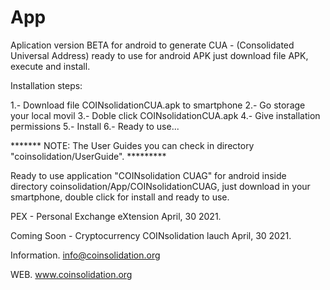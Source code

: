 # App
Aplication version BETA for android to generate CUA - (Consolidated Universal Address) ready to use for android APK just download file APK, execute and install.

Installation steps:

1.- Download file COINsolidationCUA.apk to smartphone
2.- Go storage your local movil
3.- Doble click COINsolidationCUA.apk
4.- Give installation permissions
5.- Install
6.- Ready to use...

******* NOTE: The User Guides you can check in directory "coinsolidation/UserGuide". *********

Ready to use application "COINsolidation CUAG" for android inside directory coinsolidation/App/COINsolidationCUAG, just download in your smartphone, double click for install and ready to use.

PEX - Personal Exchange eXtension April, 30 2021.

Coming Soon - Cryptocurrency COINsolidation lauch April, 30 2021.

Information.
info@coinsolidation.org

WEB.
www.coinsolidation.org
